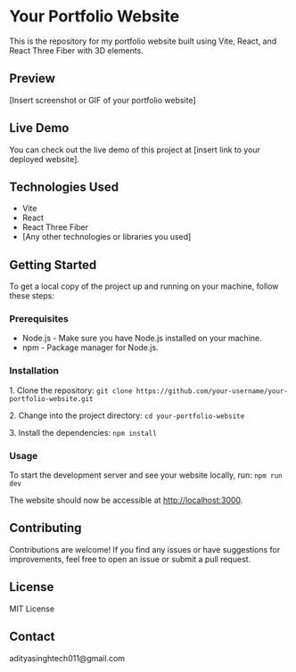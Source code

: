 <!DOCTYPE html>
<html lang="en">
<head>
  <meta charset="UTF-8">
  <meta name="viewport" content="width=device-width, initial-scale=1.0">
  <title>Your Portfolio Website</title>
</head>
<body>
  <h1>Your Portfolio Website</h1>

  <p>
    This is the repository for my portfolio website built using Vite, React, and React Three Fiber with 3D elements.
  </p>

  <h2>Preview</h2>
  <p>
    [Insert screenshot or GIF of your portfolio website]
  </p>

  <h2>Live Demo</h2>
  <p>
    You can check out the live demo of this project at [insert link to your deployed website].
  </p>

  <h2>Technologies Used</h2>
  <ul>
    <li>Vite</li>
    <li>React</li>
    <li>React Three Fiber</li>
    <li>[Any other technologies or libraries you used]</li>
  </ul>

  <h2>Getting Started</h2>
  <p>
    To get a local copy of the project up and running on your machine, follow these steps:
  </p>

  <h3>Prerequisites</h3>
  <ul>
    <li>Node.js - Make sure you have Node.js installed on your machine.</li>
    <li>npm - Package manager for Node.js.</li>
  </ul>

  <h3>Installation</h3>
  <p>
    1. Clone the repository:
    <code>git clone https://github.com/your-username/your-portfolio-website.git</code>
  </p>

  <p>
    2. Change into the project directory:
    <code>cd your-portfolio-website</code>
  </p>

  <p>
    3. Install the dependencies:
    <code>npm install</code>
  </p>

  <h3>Usage</h3>
  <p>
    To start the development server and see your website locally, run:
    <code>npm run dev</code>
  </p>

  <p>
    The website should now be accessible at <a href="http://localhost:3000">http://localhost:3000</a>.
  </p>

  <h2>Contributing</h2>
  <p>
    Contributions are welcome! If you find any issues or have suggestions for improvements, feel free to open an issue or submit a pull request.
  </p>

  <h2>License</h2>
  <p>
    MIT License
  </p>

  <h2>Contact</h2>
  <p>
   adityasinghtech011@gmail.com
  </p>
</body>
</html>

